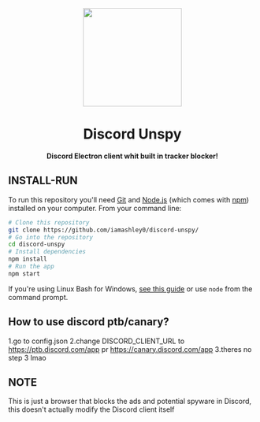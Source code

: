    <div align="center">

<img height="200" src="https://discord.com/assets/145dc557845548a36a82337912ca3ac5.svg"/>

# Discord Unspy

**Discord Electron client whit built in tracker blocker!**
</div>
 
 
## INSTALL-RUN

To run this repository you'll need [Git](https://git-scm.com) and [Node.js](https://nodejs.org/en/download/) (which comes with [npm](http://npmjs.com)) installed on your computer. From your command line:
```bash
# Clone this repository
git clone https://github.com/iamashley0/discord-unspy/
# Go into the repository
cd discord-unspy
# Install dependencies
npm install
# Run the app
npm start
```
If you're using Linux Bash for Windows, [see this guide](https://www.howtogeek.com/261575/how-to-run-graphical-linux-desktop-applications-from-windows-10s-bash-shell/) or use `node` from the command prompt.

## How to use discord ptb/canary?
1.go to config.json
2.change DISCORD_CLIENT_URL to https://ptb.discord.com/app pr https://canary.discord.com/app
3.theres no step 3 lmao

## NOTE
This is just a browser that blocks the ads and potential spyware in Discord, this doesn't actually modify the Discord client itself
